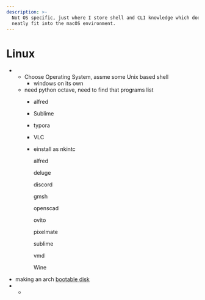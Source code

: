 ```yaml
---
description: >-
  Not OS specific, just where I store shell and CLI knowledge which does not
  neatly fit into the macOS environment.
---
```


# Linux



* * Choose Operating System, assme some Unix based shell
    * windows on its own
  * need python octave, need to find that programs list
    * alfred
    * Sublime
    * typora
    * VLC
    * einstall as nkintc

      alfred

      deluge

      discord

      gmsh

      openscad

      ovito

      pixelmate

      sublime

      vmd

      Wine
* making an arch [bootable disk](https://www.youtube.com/watch?v=PJBZq7gsa8w)
* * 

